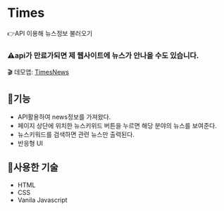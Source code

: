 # Times
:point_right:API 이용해 뉴스정보 불러오기

### :warning:api가 만료가되면 제 웹사이트에 뉴스가 안나올 수도 있습니다.

:clapper: 데모앱: [TimesNews](https://times-news-std.netlify.app/)
## :memo:기능
+ API활용하여 news정보를 가져왔다. 
+ 페이지 상단에 위치한 뉴스키위드 버튼을 누르면 해당 분야의 뉴스를 보여준다.
+ 뉴스키워드를 검색하면 관련 뉴스만 출력된다.
+ 반응형 UI

## :hammer:사용한 기술
+ HTML
+ CSS
+ Vanila Javascript
